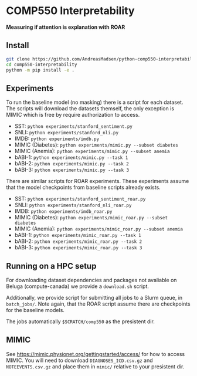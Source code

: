 # COMP550 Interpretability

**Measuring if attention is explanation with ROAR**

## Install

```bash
git clone https://github.com/AndreasMadsen/python-comp550-interpretability.git comp550-interpretability
cd comp550-interpretability
python -m pip install -e .
```

## Experiments

To run the baseline model (no masking) there is a script for each dataset.
The scripts will download the datasets themself, the only exception is MIMIC
which is free by require authorization to access.

* SST: `python experiments/stanford_sentiment.py`
* SNLI: `python experiments/stanford_nli.py`
* IMDB: `python experiments/imdb.py`
* MIMIC (Diabetes): `python experiments/mimic.py --subset diabetes`
* MIMIC (Anemia): `python experiments/mimic.py --subset anemia`
* bABI-1: `python experiments/mimic.py --task 1`
* bABI-2: `python experiments/mimic.py --task 2`
* bABI-3: `python experiments/mimic.py --task 3`

There are similar scripts for ROAR experiments. These experiments assume that
the model checkpoints from baseline scripts already exists.
* SST: `python experiments/stanford_sentiment_roar.py`
* SNLI: `python experiments/stanford_nli_roar.py`
* IMDB: `python experiments/imdb_roar.py`
* MIMIC (Diabetes): `python experiments/mimic_roar.py --subset diabetes`
* MIMIC (Anemia): `python experiments/mimic_roar.py --subset anemia`
* bABI-1: `python experiments/mimic_roar.py --task 1`
* bABI-2: `python experiments/mimic_roar.py --task 2`
* bABI-3: `python experiments/mimic_roar.py --task 3`

## Running on a HPC setup

For downloading dataset dependencies and packages not avaliable
on Beluga (compute-canada) we provide a `download.sh` script.

Additionally, we provide script for submitting all jobs to a Slurm
queue, in `batch_jobs/`. Note again, that the ROAR script assume
there are checkpoints for the baseline models.

The jobs automatically `$SCRATCH/comp550` as the presistent dir.

## MIMIC

See https://mimic.physionet.org/gettingstarted/access/ for how to access MIMIC.
You will need to download `DIAGNOSES_ICD.csv.gz` and `NOTEEVENTS.csv.gz` and
place them in `mimic/` relative to your presistent dir.
